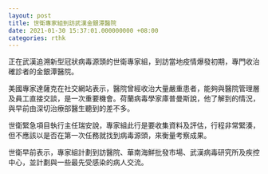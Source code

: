 ```yaml
---
layout: post
title: 世衛專家組到訪武漢金銀潭醫院
date: 2021-01-30 15:37:01.000000000 +08:00
categories: rthk
---
```


正在武漢追溯新型冠狀病毒源頭的世衛專家組，到訪當地疫情爆發初期，專門收治確診者的金銀潭醫院。

美國專家達薩克在社交網站表示，醫院曾經收治大量嚴重患者，能夠與醫院管理層及員工直接交談，是一次重要機會。荷蘭病毒學家庫普曼斯說，他了解到的情況，與早前由深切治療部醫生聽到的差不多。 

世衛緊急項目執行主任瑞安說，專家組此行是要收集資料及評估，行程非常緊湊，但不應該以是否在第一次任務就找到病毒源頭，來衡量考察成果。

世衛早前表示，專家組計劃到訪醫院、華南海鮮批發市場、武漢病毒研究所及疾控中心，並計劃與一些最先受感染的病人交流。

